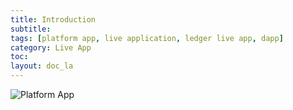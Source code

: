 ```yaml
---
title: Introduction
subtitle:
tags: [platform app, live application, ledger live app, dapp]
category: Live App
toc:
layout: doc_la
---
```


![Platform App](../images/wording-cropped.png)